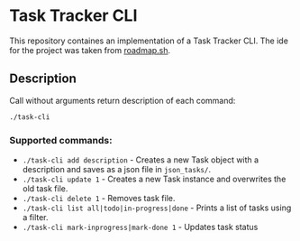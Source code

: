 # Task Tracker CLI
This repository containes an implementation of a Task Tracker CLI. The ide for the project was taken from [roadmap.sh](https://roadmap.sh/projects/task-tracker).

## Description

Call without arguments return description of each command:

```sh
./task-cli
```

### Supported commands:

- `./task-cli add description`  - Creates a new Task object with a description and saves as a json file in `json_tasks/`.
- `./task-cli update 1` - Creates a new Task instance and overwrites the old task file.
- `./task-cli delete 1` - Removes task file.
- `./task-cli list all|todo|in-progress|done` - Prints a list of tasks using a filter.
- `./task-cli mark-inprogress|mark-done 1` - Updates task status

